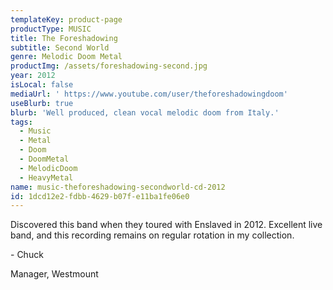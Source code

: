 ```yaml
---
templateKey: product-page
productType: MUSIC
title: The Foreshadowing
subtitle: Second World
genre: Melodic Doom Metal
productImg: /assets/foreshadowing-second.jpg
year: 2012
isLocal: false
mediaUrl: ' https://www.youtube.com/user/theforeshadowingdoom'
useBlurb: true
blurb: 'Well produced, clean vocal melodic doom from Italy.'
tags:
  - Music
  - Metal
  - Doom
  - DoomMetal
  - MelodicDoom
  - HeavyMetal
name: music-theforeshadowing-secondworld-cd-2012
id: 1dcd12e2-fdbb-4629-b07f-e11ba1fe06e0
---
```

Discovered this band when they toured with Enslaved in 2012. Excellent live band, and this recording remains on regular rotation in my collection. 

\- Chuck

Manager, Westmount

